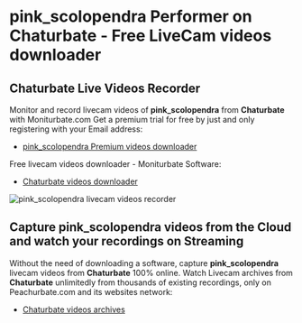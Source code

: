 # pink_scolopendra Performer on Chaturbate - Free LiveCam videos downloader

## Chaturbate Live Videos Recorder

Monitor and record livecam videos of **pink_scolopendra** from **Chaturbate** with Moniturbate.com
Get a premium trial for free by just and only registering with your Email address:
* [pink_scolopendra Premium videos downloader](https://moniturbate.com/request-demo-licence-key.html)

Free livecam videos downloader - Moniturbate Software:
* [Chaturbate videos downloader](https://moniturbate.com/moniturbate-download-software.html)

![pink_scolopendra livecam videos recorder](https://peachurnet.com/templates/moniturbate-software.png)


## Capture pink_scolopendra videos from the Cloud and watch your recordings on Streaming

Without the need of downloading a software, capture **pink_scolopendra** livecam videos from **Chaturbate** 100% online.
Watch Livecam archives from **Chaturbate** unlimitedly from thousands of existing recordings, only on Peachurbate.com and its websites network:
* [Chaturbate videos archives](https://peachurnet.com/)